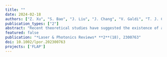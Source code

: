 ```yaml
---
title: ""
date: 2024-02-18
authors: ["Z. Xu", "S. Bao", "J. Liu", "J. Chang", "V. Galdi", "T. J. Cui"]
publication_types: ["2"]
abstract: "Recent theoretical studies have suggested the existence of a lower‐dimensional version of the Cherenkov radiation, known as “flatland Cherenkov radiation” (FCR). FCR is generated by leakage from a surface‐wave waveguide while being entirely confined in a plane. Here, a metasurface platform is proposed for generating and observing FCR, which is characterized by alternated regions of capacitive and inductive surface impedance, supporting transverse electric (TE) and magnetic (TM) surface waves (SWs), respectively. For experimental demonstration, a microwave setup is presented, and measured results are compared with numerical simulations and theoretical predictions. The study shows that the phase velocities of different SWs can be controlled by structural designs, and suitably fast TE SWs can excite FCR in the form of slower TM SWs. FCR has unique properties such as directionality, tunability, and subwavelength confinement. The proposed platform has important potential to enable nanophotonic applications based on 2D optics, such as agile waveguiding and scanning."
featured: false
publication: "*Laser & Photonics Reviews* **2**(18), 2300763"
doi: 10.1002/lpor.202300763
projects: ['FLAP']
---
```

